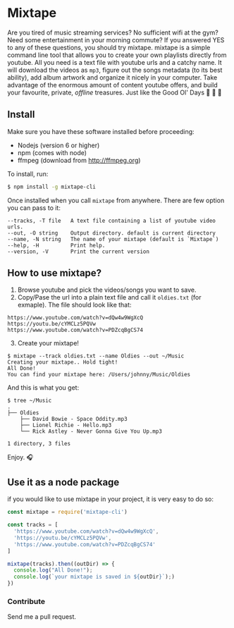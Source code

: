 # Mixtape
Are you tired of music streaming services? No sufficient wifi at the gym? Need some entertainment in your morning commute? If you answered YES to any of these questions, you should try mixtape. mixtape is a simple command line tool that allows you to create your own playlists directly from youtube. All you need is a text file with youtube urls and a catchy name. It will download the videos as `mp3`, figure out the songs metadata (to its best ability), add album artwork and organize it nicely in your computer. Take advantage of the enormous amount of content youtube offers, and build your favourite, private, _offline_ treasures. Just like the Good Ol' Days 💽 📼 📀

## Install
Make sure you have these software installed before proceeding:
- Nodejs (version 6 or higher)
- npm (comes with node)
- ffmpeg (download from http://ffmpeg.org)

To install, run:
```bash
$ npm install -g mixtape-cli
```

Once installed when you call `mixtape` from anywhere. There are few option you can pass to it:
```
--tracks, -T file   A text file containing a list of youtube video urls.
--out, -O string    Output directory. default is current directory
--name, -N string   The name of your mixtape (default is `Mixtape`)
--help, -H          Print help.
--version, -V       Print the current version
```

## How to use mixtape?
1. Browse youtube and pick the videos/songs you want to save.
2. Copy/Pase the url into a plain text file and call it `oldies.txt` (for exmaple).
The file should look like that:

  ```
  https://www.youtube.com/watch?v=dQw4w9WgXcQ
  https://youtu.be/cYMCLz5PQVw
  https://www.youtube.com/watch?v=PDZcqBgCS74
  ```
3. Create your mixtape!
```
$ mixtape --track oldies.txt --name Oldies --out ~/Music
Creating your mixtape.. Hold tight!
All Done!
You can find your mixtape here: /Users/johnny/Music/Oldies
```

And this is what you get:

```
$ tree ~/Music
.
├── Oldies
    ├── David Bowie - Space Oddity.mp3
    ├── Lionel Richie - Hello.mp3
    └── Rick Astley - Never Gonna Give You Up.mp3

1 directory, 3 files
```

Enjoy. 🎧

## Use it as a node package

if you would like to use mixtape in your project, it is very easy to do so:
```js
const mixtape = require('mixtape-cli')

const tracks = [
  'https://www.youtube.com/watch?v=dQw4w9WgXcQ',
  'https://youtu.be/cYMCLz5PQVw',
  'https://www.youtube.com/watch?v=PDZcqBgCS74'
]

mixtape(tracks).then((outDir) => {
  console.log("All Done!");
  console.log(`your mixtape is saved in ${outDir}`);)
})
```

### Contribute
Send me a pull request.
